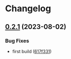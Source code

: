 # Changelog

## [0.2.1](https://github.com/STARTcloud/core_provisioner/compare/core_provisioner-v0.2.0...core_provisioner/v0.2.1) (2023-08-02)


### Bug Fixes

* first build ([617f331](https://github.com/STARTcloud/core_provisioner/commit/617f33127d2994b57ecf6495940d6190d0263551))
